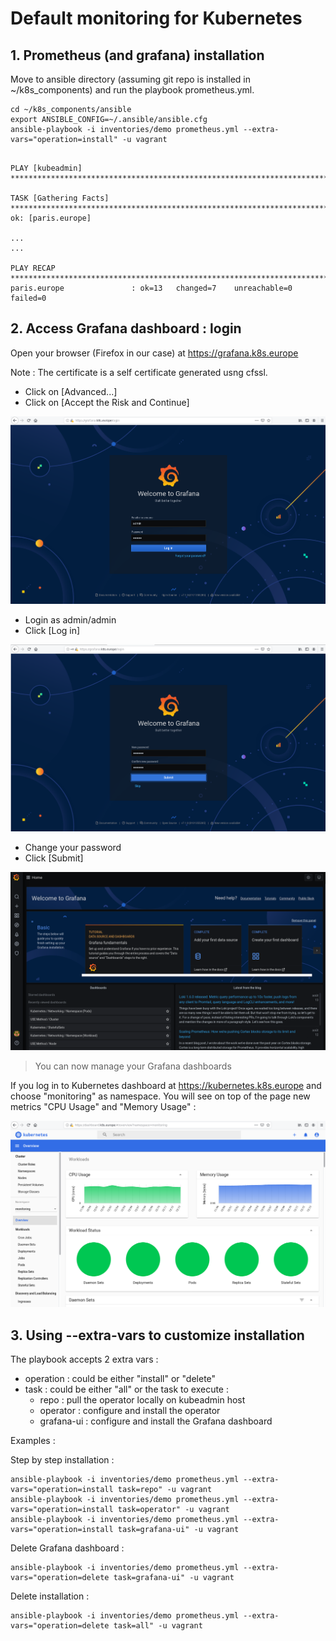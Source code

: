 # Default monitoring for Kubernetes
## 1. Prometheus (and grafana) installation
Move to ansible directory (assuming git repo is installed in ~/k8s_components) and run the playbook prometheus.yml.
```
cd ~/k8s_components/ansible
export ANSIBLE_CONFIG=~/.ansible/ansible.cfg
ansible-playbook -i inventories/demo prometheus.yml --extra-vars="operation=install" -u vagrant
```
```

PLAY [kubeadmin] ********************************************************************************

TASK [Gathering Facts] **************************************************************************
ok: [paris.europe]

...
...

PLAY RECAP **************************************************************************************
paris.europe               : ok=13   changed=7    unreachable=0    failed=0   

```
## 2. Access Grafana dashboard : login

Open your browser (Firefox in our case) at https://grafana.k8s.europe 

Note : The certificate is a self certificate generated usng cfssl. 

- Click on [Advanced...] 
- Click on [Accept the Risk and Continue]

![Dashboard Login Page](images/dashboard-grafana-login-page.png)

- Login as admin/admin
- Click [Log in]

![Dashboard Change Password Page](images/dashboard-grafana-change-password.png)

- Change your password
- Click [Submit]

![Dashboard Welcome Page](images/dashboard-grafana-welcome-page.png)

> You can now manage your Grafana dashboards 

If you log in to Kubernetes dashboard at https://kubernetes.k8s.europe and choose "monitoring" as namespace. You will see on top of the page new metrics "CPU Usage" and "Memory Usage" :

![Dashboard Kubernetes with Metrics](images/dashboard-kubernetes-with-metrics.png)

## 3. Using --extra-vars to customize installation
The playbook accepts 2 extra vars :
- operation : could be either "install" or "delete"
- task : could be either "all" or the task to execute :
    - repo : pull the operator locally on kubeadmin host
    - operator : configure and install the operator
    - grafana-ui : configure and install the Grafana dashboard

Examples :

Step by step installation :
```
ansible-playbook -i inventories/demo prometheus.yml --extra-vars="operation=install task=repo" -u vagrant
ansible-playbook -i inventories/demo prometheus.yml --extra-vars="operation=install task=operator" -u vagrant
ansible-playbook -i inventories/demo prometheus.yml --extra-vars="operation=install task=grafana-ui" -u vagrant
```
Delete Grafana dashboard :
```
ansible-playbook -i inventories/demo prometheus.yml --extra-vars="operation=delete task=grafana-ui" -u vagrant
```
Delete installation :
```
ansible-playbook -i inventories/demo prometheus.yml --extra-vars="operation=delete task=all" -u vagrant
```
